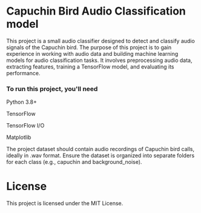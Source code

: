 # Capuchin Bird Audio Classification model

This project is a small audio classifier designed to detect and classify audio signals of the Capuchin bird. The purpose of this project is to gain experience in working with audio data and building machine learning models for audio classification tasks. It involves preprocessing audio data, extracting features, training a TensorFlow model, and evaluating its performance.




### To run this project, you'll need 

Python 3.8+

TensorFlow

TensorFlow I/O

Matplotlib



The project dataset should contain audio recordings of Capuchin bird calls, ideally in .wav format. Ensure the dataset is organized into separate folders for each class (e.g., capuchin and background_noise).



# License

This project is licensed under the MIT License.

